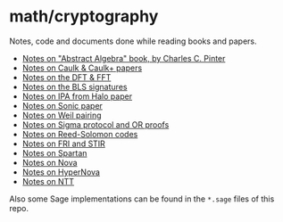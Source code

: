 # math/cryptography

Notes, code and documents done while reading books and papers.

- [Notes on "Abstract Algebra" book, by Charles C. Pinter](abstract-algebra-charles-pinter-notes.pdf)
- [Notes on Caulk & Caulk+ papers](notes_caulk.pdf)
- [Notes on the DFT & FFT](fft-notes.pdf)
- [Notes on the BLS signatures](notes_bls-sig.pdf)
- [Notes on IPA from Halo paper](notes_halo.pdf)
- [Notes on Sonic paper](notes_sonic.pdf)
- [Notes on Weil pairing](weil-pairing.pdf)
- [Notes on Sigma protocol and OR proofs](sigma-or-notes.pdf)
- [Notes on Reed-Solomon codes](notes_reed-solomon.pdf)
- [Notes on FRI and STIR](notes_fri_stir.pdf)
- [Notes on Spartan](notes_spartan.pdf)
- [Notes on Nova](notes_nova.pdf)
- [Notes on HyperNova](notes_hypernova.pdf)
- [Notes on NTT](notes_ntt.pdf)

Also some Sage implementations can be found in the `*.sage` files of this repo.
